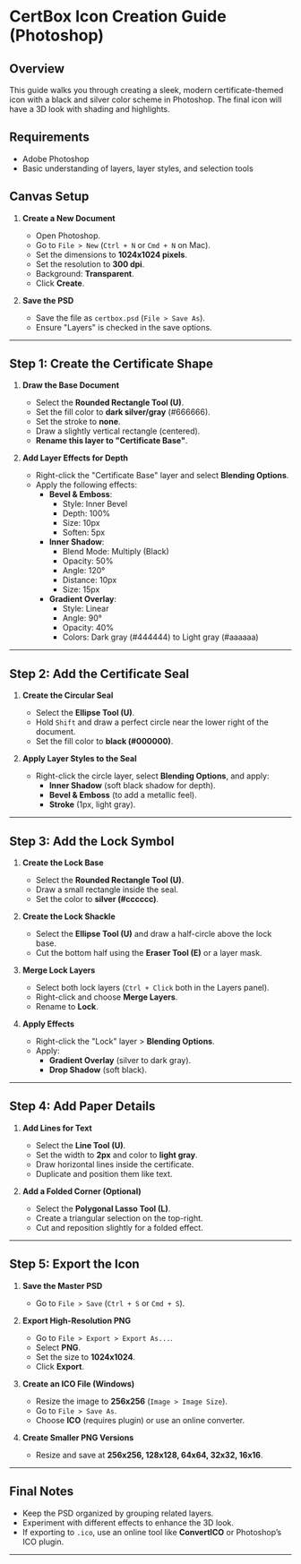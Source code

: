 # CertBox Icon Creation Guide (Photoshop)

## **Overview**
This guide walks you through creating a sleek, modern certificate-themed icon with a black and silver color scheme in Photoshop. The final icon will have a 3D look with shading and highlights.

## **Requirements**
- Adobe Photoshop
- Basic understanding of layers, layer styles, and selection tools

## **Canvas Setup**
1. **Create a New Document**
   - Open Photoshop.
   - Go to `File > New` (`Ctrl + N` or `Cmd + N` on Mac).
   - Set the dimensions to **1024x1024 pixels**.
   - Set the resolution to **300 dpi**.
   - Background: **Transparent**.
   - Click **Create**.

2. **Save the PSD**
   - Save the file as `certbox.psd` (`File > Save As`).
   - Ensure "Layers" is checked in the save options.

---

## **Step 1: Create the Certificate Shape**
1. **Draw the Base Document**
   - Select the **Rounded Rectangle Tool (U)**.
   - Set the fill color to **dark silver/gray** (#666666).
   - Set the stroke to **none**.
   - Draw a slightly vertical rectangle (centered).
   - **Rename this layer to "Certificate Base"**.

2. **Add Layer Effects for Depth**
   - Right-click the "Certificate Base" layer and select **Blending Options**.
   - Apply the following effects:
     - **Bevel & Emboss**:
       - Style: Inner Bevel
       - Depth: 100%
       - Size: 10px
       - Soften: 5px
     - **Inner Shadow**:
       - Blend Mode: Multiply (Black)
       - Opacity: 50%
       - Angle: 120°
       - Distance: 10px
       - Size: 15px
     - **Gradient Overlay**:
       - Style: Linear
       - Angle: 90°
       - Opacity: 40%
       - Colors: Dark gray (#444444) to Light gray (#aaaaaa)

---

## **Step 2: Add the Certificate Seal**
1. **Create the Circular Seal**
   - Select the **Ellipse Tool (U)**.
   - Hold `Shift` and draw a perfect circle near the lower right of the document.
   - Set the fill color to **black (#000000)**.

2. **Apply Layer Styles to the Seal**
   - Right-click the circle layer, select **Blending Options**, and apply:
     - **Inner Shadow** (soft black shadow for depth).
     - **Bevel & Emboss** (to add a metallic feel).
     - **Stroke** (1px, light gray).

---

## **Step 3: Add the Lock Symbol**
1. **Create the Lock Base**
   - Select the **Rounded Rectangle Tool (U)**.
   - Draw a small rectangle inside the seal.
   - Set the color to **silver (#cccccc)**.

2. **Create the Lock Shackle**
   - Select the **Ellipse Tool (U)** and draw a half-circle above the lock base.
   - Cut the bottom half using the **Eraser Tool (E)** or a layer mask.

3. **Merge Lock Layers**
   - Select both lock layers (`Ctrl + Click` both in the Layers panel).
   - Right-click and choose **Merge Layers**.
   - Rename to **Lock**.

4. **Apply Effects**
   - Right-click the "Lock" layer > **Blending Options**.
   - Apply:
     - **Gradient Overlay** (silver to dark gray).
     - **Drop Shadow** (soft black).

---

## **Step 4: Add Paper Details**
1. **Add Lines for Text**
   - Select the **Line Tool (U)**.
   - Set the width to **2px** and color to **light gray**.
   - Draw horizontal lines inside the certificate.
   - Duplicate and position them like text.

2. **Add a Folded Corner (Optional)**
   - Select the **Polygonal Lasso Tool (L)**.
   - Create a triangular selection on the top-right.
   - Cut and reposition slightly for a folded effect.

---

## **Step 5: Export the Icon**
1. **Save the Master PSD**
   - Go to `File > Save` (`Ctrl + S` or `Cmd + S`).

2. **Export High-Resolution PNG**
   - Go to `File > Export > Export As...`.
   - Select **PNG**.
   - Set the size to **1024x1024**.
   - Click **Export**.

3. **Create an ICO File (Windows)**
   - Resize the image to **256x256** (`Image > Image Size`).
   - Go to `File > Save As`.
   - Choose **ICO** (requires plugin) or use an online converter.

4. **Create Smaller PNG Versions**
   - Resize and save at **256x256, 128x128, 64x64, 32x32, 16x16**.

---

## **Final Notes**
- Keep the PSD organized by grouping related layers.
- Experiment with different effects to enhance the 3D look.
- If exporting to `.ico`, use an online tool like **ConvertICO** or Photoshop’s ICO plugin.

---
